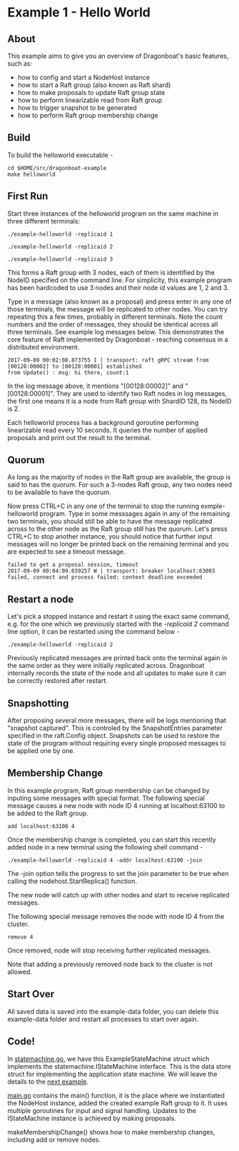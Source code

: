 # Example 1 - Hello World #

## About ##
This example aims to give you an overview of Dragonboat's basic features, such as:

* how to config and start a NodeHost instance
* how to start a Raft group (also known as Raft shard)
* how to make proposals to update Raft group state
* how to perform linearizable read from Raft group
* how to trigger snapshot to be generated
* how to perform Raft group membership change

## Build ##
To build the helloworld executable -
```
cd $HOME/src/dragonboat-example
make helloworld
```

## First Run ##
Start three instances of the helloworld program on the same machine in three different terminals:

```
./example-helloworld -replicaid 1
```
```
./example-helloworld -replicaid 2
```
```
./example-helloworld -replicaid 3
```
This forms a Raft group with 3 nodes, each of them is identified by the NodeID specified on the command line. For simplicity, this example program has been hardcoded to use 3 nodes and their node id values are 1, 2 and 3.

Type in a message (also known as a proposal) and press enter in any one of those terminals, the message will be replicated to other nodes. You can try repeating this a few times, probably in different terminals. Note the count numbers and the order of messages, they should be identical across all three terminals. See example log messages below. This demonstrates the core feature of Raft implemented by Dragonboat - reaching consensus in a distributed environment.

```
2017-09-09 00:02:08.873755 I | transport: raft gRPC stream from [00128:00002] to [00128:00001] established
from Update() : msg: hi there, count:1
```
In the log message above, it mentions "[00128:00002]" and "[00128:00001]". They are used to identify two Raft nodes in log messages, the first one means it is a node from Raft group with ShardID 128, its NodeID is 2. 

Each helloworld process has a background goroutine performing linearizable read every 10 seconds. It queries the number of applied proposals and print out the result to the terminal. 

## Quorum ##
As long as the majority of nodes in the Raft group are available, the group is said to has the quorum. For such a 3-nodes Raft group, any two nodes need to be available to have the quorum.

Now press CTRL+C in any one of the terminal to stop the running exmple-helloworld program. Type in some messsages again in any of the remaining two terminals, you should still be able to have the message replicated across to the other node as the Raft group still has the quorum. Let's press CTRL+C to stop another instance, you should notice that further input messages will no longer be printed back on the remaining terminal and you are expected to see a timeout message. 

```
failed to get a proposal session, timeout
2017-09-09 00:04:09.039257 W | transport: breaker localhost:63003 failed, connect and process failed: context deadline exceeded
```

## Restart a node ##
Let's pick a stopped instance and restart it using the exact same command, e.g. for the one which we previously started with the *-replicaid 2* command line option, it can be restarted using the command below - 
```
./example-helloworld -replicaid 2
```

Previously replicated messages are printed back onto the terminal again in the same order as they were initially replicated across. Dragonboat internally records the state of the node and all updates to make sure it can be correctly restored after restart. 

## Snapshotting ##
After proposing several more messages, there will be logs mentioning that "snapshot captured". This is controled by the SnapshotEntries parameter specified in the raft.Config object. Snapshots can be used to restore the state of the program without requiring every single proposed messages to be applied one by one.

## Membership Change ##
In this example program, Raft group membership can be changed by inputing some messages with special format. The following special message causes a new node with node ID 4 running at localhost:63100 to be added to the Raft group.

```
add localhost:63100 4
```
Once the membership change is completed, you can start this recently added node in a new terminal using the following shell command - 
```
./example-helloworld -replicaid 4 -addr localhost:63100 -join
```
The -join option tells the progress to set the join parameter to be true when calling the nodehost.StartReplica() function. 

The new node will catch up with other nodes and start to receive replicated messages.

The following special message removes the node with node ID 4 from the cluster.
```
remove 4
```
Once removed, node will stop receiving further replicated messages.

Note that adding a previously removed node back to the cluster is not allowed.

## Start Over ##
All saved data is saved into the example-data folder, you can delete this example-data folder and restart all processes to start over again.

## Code! ##
In [statemachine.go](statemachine.go), we have this ExampleStateMachine struct which implements the statemachine.IStateMachine interface. This is the data store struct for implementing the application state machine. We will leave the details to the [next example](README.DS.md). 

[main.go](main.go) contains the main() function, it is the place where we instantiated the NodeHost instance, added the created example Raft group to it. It uses multiple goroutines for input and signal handling. Updates to the IStateMachine instance is achieved by making proposals.

makeMembershipChange() shows how to make membership changes, including add or remove nodes.
